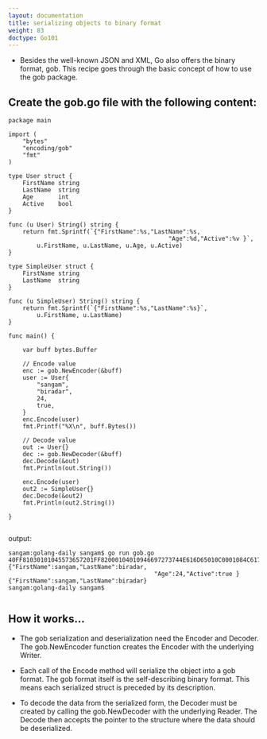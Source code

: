 ```yaml
---
layout: documentation
title: serializing objects to binary format
weight: 83
doctype: Go101
---
```



- Besides the well-known JSON and XML, Go also offers the binary format, gob. 
This recipe goes through the basic concept of how to use the gob package.

## Create the gob.go file with the following content:
```
package main

import (
	"bytes"
	"encoding/gob"
	"fmt"
)

type User struct {
	FirstName string
	LastName  string
	Age       int
	Active    bool
}

func (u User) String() string {
	return fmt.Sprintf(`{"FirstName":%s,"LastName":%s,
											 "Age":%d,"Active":%v }`,
		u.FirstName, u.LastName, u.Age, u.Active)
}

type SimpleUser struct {
	FirstName string
	LastName  string
}

func (u SimpleUser) String() string {
	return fmt.Sprintf(`{"FirstName":%s,"LastName":%s}`,
		u.FirstName, u.LastName)
}

func main() {

	var buff bytes.Buffer

	// Encode value
	enc := gob.NewEncoder(&buff)
	user := User{
		"sangam",
		"biradar",
		24,
		true,
	}
	enc.Encode(user)
	fmt.Printf("%X\n", buff.Bytes())

	// Decode value
	out := User{}
	dec := gob.NewDecoder(&buff)
	dec.Decode(&out)
	fmt.Println(out.String())

	enc.Encode(user)
	out2 := SimpleUser{}
	dec.Decode(&out2)
	fmt.Println(out2.String())

}


```
output:

```
sangam:golang-daily sangam$ go run gob.go
40FF81030101045573657201FF82000104010946697273744E616D65010C0001084C6173744E616D65010C0001034167650104000106416374697665010200000018FF82010673616E67616D0107626972616461720130010100
{"FirstName":sangam,"LastName":biradar,
										 "Age":24,"Active":true }
{"FirstName":sangam,"LastName":biradar}
sangam:golang-daily sangam$ 


```

## How it works...

- The gob serialization and deserialization need the Encoder and Decoder.
The gob.NewEncoder function creates the Encoder with the underlying Writer. 
- Each call of the Encode method will serialize the object into a gob format. 
The gob format itself is the self-describing binary format. This means each serialized struct is preceded by its description.

- To decode the data from the serialized form, the Decoder must be created by calling the gob.NewDecoder with the underlying Reader. The Decode then accepts the pointer to the structure where the data should be deserialized. 
